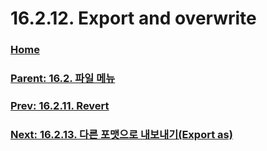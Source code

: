 # 16.2.12. Export and overwrite

### [Home](./00-home.md)
### [Parent: 16.2. 파일 메뉴](./16-02-00-the-file-menu.md)
### [Prev: 16.2.11. Revert](./16-02-11-revert.md)
### [Next: 16.2.13. 다른 포맷으로 내보내기(Export as)](./16-02-13-export-as.md)
